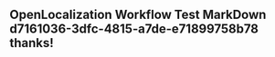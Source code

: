<properties
ms.topic="hero-topic"
ms.test1="hero-topic"
ms.test2="test"/>

## OpenLocalization Workflow Test MarkDown d7161036-3dfc-4815-a7de-e71899758b78 thanks!
